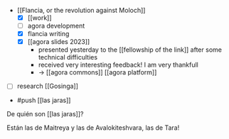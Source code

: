   - [[Flancia, or the revolution against Moloch]]
    - [x] [[work]]
    - [ ] agora development
    - [x] flancia writing
    - [x] [[agora slides 2023]]
      - presented yesterday to the [[fellowship of the link]] after some technical difficulties
      - received very interesting feedback! I am very thankfull
      - -> [[agora commons]] [[agora platform]]
  - [ ] research [[Gosinga]]
  

- #push [[las jaras]]

De quién son [[las jaras]]?

Están las de Maitreya 
y las de Avalokiteshvara, 
las de Tara!

